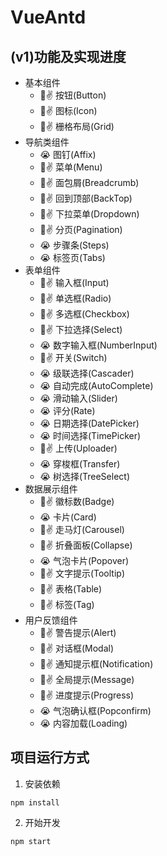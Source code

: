 # VueAntd

## (v1)功能及实现进度

- 基本组件
  -  ✌️ 按钮(Button)
  -  ✌️ 图标(Icon)
  -  ✌️ 栅格布局(Grid)
- 导航类组件
  -  😭 图钉(Affix)
  -  ✌️ 菜单(Menu)
  -  ✌️ 面包屑(Breadcrumb)
  -  ✌️ 回到顶部(BackTop)
  -  ✌️ 下拉菜单(Dropdown)
  -  ✌️ 分页(Pagination)
  -  😭 步骤条(Steps)
  -  😭 标签页(Tabs)
- 表单组件
  -  ✌️ 输入框(Input)
  -  ✌️ 单选框(Radio)
  -  ✌️ 多选框(Checkbox)
  -  ✌️ 下拉选择(Select)
  -  😭 数字输入框(NumberInput)
  -  ✌️ 开关(Switch)
  -  😭 级联选择(Cascader)
  -  😭 自动完成(AutoComplete)
  -  😭 滑动输入(Slider)
  -  😭 评分(Rate)
  -  😭 日期选择(DatePicker)
  -  😭 时间选择(TimePicker)
  -  ✌️ 上传(Uploader)
  -  😭 穿梭框(Transfer)
  -  😭 树选择(TreeSelect)
- 数据展示组件
  -  ✌️ 徽标数(Badge)
  -  😭 卡片(Card)
  -  ✌️ 走马灯(Carousel)
  -  ✌️ 折叠面板(Collapse)
  -  😭 气泡卡片(Popover)
  -  ✌️ 文字提示(Tooltip)
  -  ✌️ 表格(Table)
  -  ✌️ 标签(Tag)
- 用户反馈组件
  -  ✌️ 警告提示(Alert)
  -  ✌️ 对话框(Modal)
  -  ✌️ 通知提示框(Notification)
  -  ✌️ 全局提示(Message)
  -  ✌️ 进度提示(Progress)
  -  😭 气泡确认框(Popconfirm)
  -  😭 内容加载(Loading)


## 项目运行方式

1. 安装依赖
```
npm install
```

2. 开始开发
```
npm start
```

